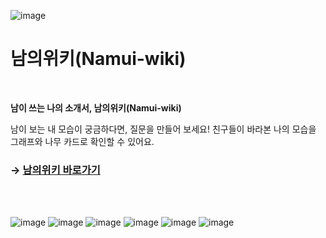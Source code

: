 ![image](https://github.com/user-attachments/assets/f2a6d980-bfd7-4e44-bab0-a5d943730fd2)

# 남의위키(Namui-wiki)

<br />

**남이 쓰는 나의 소개서, 남의위키(Namui-wiki)**

남이 보는 내 모습이 궁금하다면, 질문을 만들어 보세요! 친구들이 바라본 나의 모습을 그래프와 나무 카드로 확인할 수 있어요.

### → [남의위키 바로가기](https://www.namui-wiki.life/)

<br />
<br />

![image](https://github.com/user-attachments/assets/9398e175-d246-4b52-b097-575a9612bd8c)
![image](https://github.com/user-attachments/assets/41580bbf-eac1-42ae-ad9b-9c715bc3c137)
![image](https://github.com/user-attachments/assets/27121e3c-5cfd-4913-bffa-56d4b04b17c5)
![image](https://github.com/user-attachments/assets/2ac70241-7471-4443-ac8d-2db4bbfdaf9a)
![image](https://github.com/user-attachments/assets/80c466e3-35d1-460b-b6a8-2df4271a5ff9)
![image](https://github.com/user-attachments/assets/3b16a9ee-7918-473e-8a94-e1ff1a95bd74)
